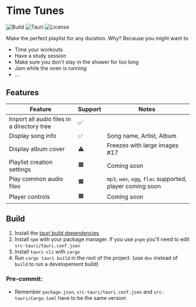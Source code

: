 # Time Tunes
![Build](https://img.shields.io/github/actions/workflow/status/lxbx44/time-tunes/rust.yml?style=for-the-badge) ![Tauri](https://img.shields.io/badge/Built%20with%20Tauri-tauri?style=for-the-badge&logo=tauri&labelColor=282a33&color=%2324c8d8) ![License](https://img.shields.io/badge/Licenses-Apache%2C%20MIT-blue?style=for-the-badge)

Make the perfect playlist for any duration.
Why? Because you might want to 
 - Time your workouts
 - Have a study session
 - Make sure you don't stay in the shower for too long
 - Jam while the oven is running
 - ...

## Features
| Feature                                    | Support | Notes                                                     |
|--------------------------------------------|---------|-----------------------------------------------------------|
| Import all audio files in a directory tree | ✅      |                                                           |
| Display song info                          | ✅      | Song name, Artist, Album                                  |
| Display album cover                        | ⚠️       | Freezes with large images #17                             |
| Playlist creation settings                 | 🟧      | Coming soon                                               |
| Play common audio files                    | 🟧      | `mp3`, `wav`, `ogg`, `flac` supported, player coming soon |
| Player controls                            | 🟧      | Coming soon                                               |

## Build
 1. Install the [tauri build dependencies](https://tauri.app/v1/guides/getting-started/prerequisites#setting-up-linux)
 2. Install `npm` with your package manager. If you use `pnpm` you'll need to edit `src-tauri/tauri.conf.json`
 3. Install `tauri-cli` with `cargo`
 4. Run `cargo tauri build` in the root of the project. (use `dev` instead of `build` to run a developement build)

### Pre-commit:
 - Remember `package.json`, `src-tauri/tauri.conf.json` and `src-tauri/Cargo.toml` have to be the same version
